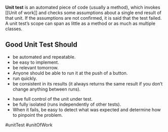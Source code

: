 **Unit test** is an automated piece of code (usually a method), which invokes [[Unit of work]] and checks some assumptions about a single end result of that unit.
If the assumptions are not confirmed, it is said that the test failed.
A unit test’s scope can span as little as a method or as much as multiple classes.

## Good Unit Test Should

+ be automated and repeatable. 
+ be easy to implement. 
+ be relevant tomorrow.
+ Anyone should be able to run it at the push of a button. 
+ run quickly. 
+ be consistent in its results (it always returns the same result if you don’t change anything between runs). 
- have full control of the unit under test.
- be fully isolated (runs independently of other tests). 
- When it fails, be easy to detect what was expected and determine how to pinpoint the problem.

#unitTest #unitOfWork 
